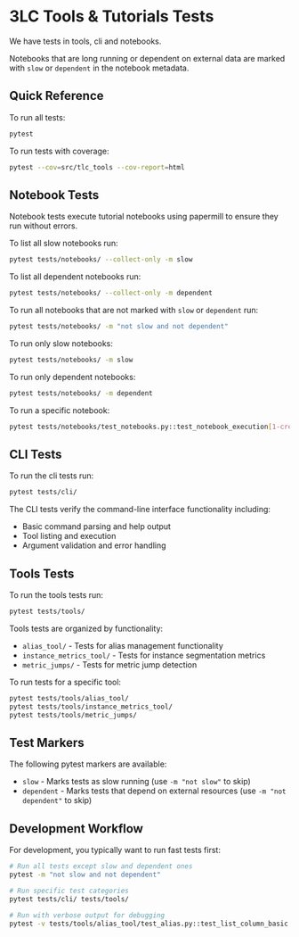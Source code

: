 # 3LC Tools & Tutorials Tests

We have tests in tools, cli and notebooks. 

Notebooks that are long running or dependent on external data are marked with `slow` or `dependent` in the notebook metadata.

## Quick Reference

To run all tests:

```bash
pytest
```

To run tests with coverage:

```bash
pytest --cov=src/tlc_tools --cov-report=html
```

## Notebook Tests

Notebook tests execute tutorial notebooks using papermill to ensure they run without errors.

To list all slow notebooks run:

```bash
pytest tests/notebooks/ --collect-only -m slow
```

To list all dependent notebooks run:

```bash
pytest tests/notebooks/ --collect-only -m dependent
```

To run all notebooks that are not marked with `slow` or `dependent` run:

```bash
pytest tests/notebooks/ -m "not slow and not dependent"
```

To run only slow notebooks:

```bash
pytest tests/notebooks/ -m slow
```

To run only dependent notebooks:

```bash
pytest tests/notebooks/ -m dependent
```

To run a specific notebook:

```bash
pytest tests/notebooks/test_notebooks.py::test_notebook_execution[1-create-tables/create-bb-table] -v
```

## CLI Tests

To run the cli tests run:

```bash
pytest tests/cli/
```

The CLI tests verify the command-line interface functionality including:

- Basic command parsing and help output
- Tool listing and execution
- Argument validation and error handling

## Tools Tests

To run the tools tests run:

```bash
pytest tests/tools/
```

Tools tests are organized by functionality:

- `alias_tool/` - Tests for alias management functionality
- `instance_metrics_tool/` - Tests for instance segmentation metrics
- `metric_jumps/` - Tests for metric jump detection

To run tests for a specific tool:

```bash
pytest tests/tools/alias_tool/
pytest tests/tools/instance_metrics_tool/
pytest tests/tools/metric_jumps/
```

## Test Markers

The following pytest markers are available:

- `slow` - Marks tests as slow running (use `-m "not slow"` to skip)
- `dependent` - Marks tests that depend on external resources (use `-m "not dependent"` to skip)

## Development Workflow

For development, you typically want to run fast tests first:

```bash
# Run all tests except slow and dependent ones
pytest -m "not slow and not dependent"

# Run specific test categories
pytest tests/cli/ tests/tools/

# Run with verbose output for debugging
pytest -v tests/tools/alias_tool/test_alias.py::test_list_column_basic
```

